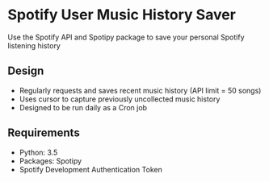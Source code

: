 # Spotify User Music History Saver
Use the Spotify API and Spotipy package to save your personal Spotify listening history

## Design
- Regularly requests and saves recent music history (API limit = 50 songs)
- Uses cursor to capture previously uncollected music history
- Designed to be run daily as a Cron job

## Requirements
- Python: 3.5
- Packages: Spotipy
- Spotify Development Authentication Token
